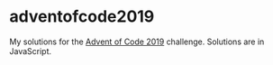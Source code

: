 # adventofcode2019

My solutions for the [Advent of Code 2019](https://adventofcode.com/) challenge. 
Solutions are in JavaScript. 
